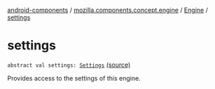 [android-components](../../index.md) / [mozilla.components.concept.engine](../index.md) / [Engine](index.md) / [settings](./settings.md)

# settings

`abstract val settings: `[`Settings`](../-settings/index.md) [(source)](https://github.com/mozilla-mobile/android-components/blob/master/components/concept/engine/src/main/java/mozilla/components/concept/engine/Engine.kt#L86)

Provides access to the settings of this engine.

